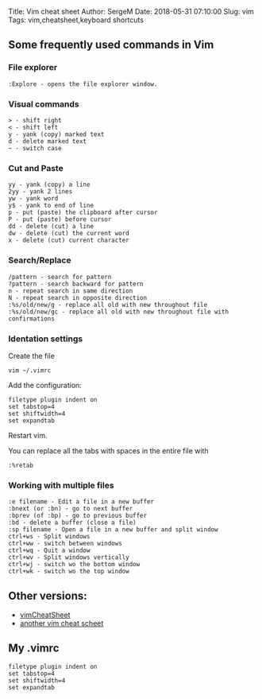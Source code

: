 Title: Vim cheat sheet
Author: SergeM
Date: 2018-05-31 07:10:00
Slug: vim
Tags: vim,cheatsheet,keyboard shortcuts


## Some frequently used commands in Vim

### File explorer 
    :Explore - opens the file explorer window. 

### Visual commands

    > - shift right
    < - shift left
    y - yank (copy) marked text
    d - delete marked text
    ~ - switch case

### Cut and Paste

    yy - yank (copy) a line
    2yy - yank 2 lines
    yw - yank word
    y$ - yank to end of line
    p - put (paste) the clipboard after cursor
    P - put (paste) before cursor
    dd - delete (cut) a line
    dw - delete (cut) the current word
    x - delete (cut) current character


### Search/Replace

    /pattern - search for pattern
    ?pattern - search backward for pattern
    n - repeat search in same direction
    N - repeat search in opposite direction
    :%s/old/new/g - replace all old with new throughout file
    :%s/old/new/gc - replace all old with new throughout file with confirmations


### Identation settings
Create the file
```
vim ~/.vimrc
```
Add the configuration:
```
filetype plugin indent on
set tabstop=4
set shiftwidth=4
set expandtab
```
Restart vim.


You can replace all the tabs with spaces in the entire file with
```
:%retab
```

### Working with multiple files

    :e filename - Edit a file in a new buffer
    :bnext (or :bn) - go to next buffer
    :bprev (of :bp) - go to previous buffer
    :bd - delete a buffer (close a file)
    :sp filename - Open a file in a new buffer and split window
    ctrl+ws - Split windows
    ctrl+ww - switch between windows
    ctrl+wq - Quit a window
    ctrl+wv - Split windows vertically
    ctrl+wj - switch wo the bottom window
    ctrl+wk - switch wo the top window
    



## Other versions:
* [vimCheatSheet](https://www.fprintf.net/vimCheatSheet.html)
* [another vim cheat scheet](https://vim.rtorr.com/)


## My .vimrc
```
filetype plugin indent on
set tabstop=4
set shiftwidth=4
set expandtab
```
